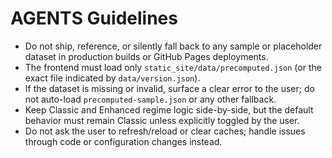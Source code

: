 # AGENTS Guidelines

- Do not ship, reference, or silently fall back to any sample or placeholder dataset in production builds or GitHub Pages deployments.
- The frontend must load only `static_site/data/precomputed.json` (or the exact file indicated by `data/version.json`).
- If the dataset is missing or invalid, surface a clear error to the user; do not auto-load `precomputed-sample.json` or any other fallback.
- Keep Classic and Enhanced regime logic side-by-side, but the default behavior must remain Classic unless explicitly toggled by the user.
- Do not ask the user to refresh/reload or clear caches; handle issues through code or configuration changes instead.
